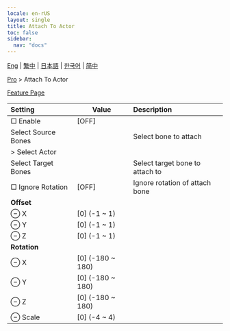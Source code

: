 ```yaml
---
locale: en-rUS
layout: single
title: Attach To Actor
toc: false
sidebar:
  nav: "docs"
---
```

[Eng](/dancexr/menu/2025.4/actor/attach_to_actor) | [繁中](/tw/dancexr/menu/2025.4/actor/attach_to_actor) | [日本語](/jp/dancexr/menu/2025.4/actor/attach_to_actor) | [한국어](/kr/dancexr/menu/2025.4/actor/attach_to_actor) | [简中](/zh/dancexr/menu/2025.4/actor/attach_to_actor)

[Pro](../menu#Pro) > Attach To Actor



[Feature Page](/dancexr/features/attach_to_actor)

| Setting | Value | Description |
| :--- | --- | :--- |
|  □ Enable| [OFF] | 
|  Select Source Bones|| Select bone to attach
|  > Select Actor|  |  |
|  Select Target Bones|| Select target bone to attach to
|  □ Ignore Rotation| [OFF] | Ignore rotation of attach bone
|  <b>Offset</b>|| 
|  ⊖ X| [0] (-1 ~ 1) | 
|  ⊖ Y| [0] (-1 ~ 1) | 
|  ⊖ Z| [0] (-1 ~ 1) | 
|  <b>Rotation</b>|| 
|  ⊖ X| [0] (-180 ~ 180) | 
|  ⊖ Y| [0] (-180 ~ 180) | 
|  ⊖ Z| [0] (-180 ~ 180) | 
|  ⊖ Scale| [0] (-4 ~ 4) | 
